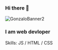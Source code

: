 ### Hi there 👋
![GonzaloBanner2](https://user-images.githubusercontent.com/89102355/141663611-93352c24-ca24-41cd-9560-7e3b7de6a2fc.png)

### I am web devloper 

Skills: JS / HTML / CSS






